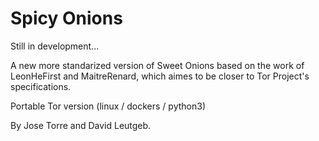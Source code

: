 # Spicy Onions
Still in development...

A new more standarized version of Sweet Onions based on the work of LeonHeFirst and MaitreRenard, which aimes to be closer to Tor Project's specifications.

Portable Tor version (linux / dockers / python3)

By Jose Torre and David Leutgeb.
